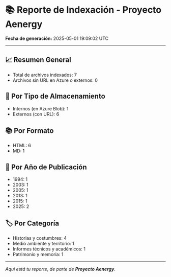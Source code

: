 # 📚 Reporte de Indexación - Proyecto Aenergy
**Fecha de generación:** 2025-05-01 19:09:02 UTC

---

## 📈 Resumen General
- Total de archivos indexados: 7
- Archivos sin URL en Azure o externos: 0

## 🔐 Por Tipo de Almacenamiento
- Internos (en Azure Blob): 1
- Externos (con URL): 6

## 📚 Por Formato
- HTML: 6
- MD: 1

## 📅 Por Año de Publicación
- 1994: 1
- 2003: 1
- 2005: 1
- 2013: 1
- 2015: 1
- 2025: 2

## 🏷️ Por Categoría
- Historias y costumbres: 4
- Medio ambiente y territorio: 1
- Informes técnicos y académicos: 1
- Patrimonio y memoria: 1

---

_Aquí está tu reporte, de parte de **Proyecto Aenergy**._
